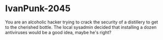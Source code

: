 # IvanPunk-2045
You are an alcoholic hacker trying to crack the security of a distillery to get to the cherished bottle. 
The local sysadmin decided that installing a dozen antiviruses would be a good idea, maybe he's right?
